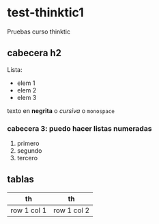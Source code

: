 # test-thinktic1
Pruebas curso thinktic

## cabecera h2
Lista:
* elem 1
* elem 2
* elem 3

texto en **negrita** o _cursiva_ o `monospace`

### cabecera 3: puedo hacer listas numeradas
1. primero
1. segundo
1. tercero

## tablas

|th|th|
|--|--|
|row 1 col 1|row 1 col 2|
